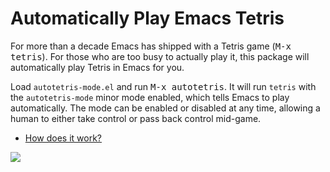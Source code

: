 # Automatically Play Emacs Tetris

For more than a decade Emacs has shipped with a Tetris game (<kbd>M-x
tetris</kbd>). For those who are too busy to actually play it, this
package will automatically play Tetris in Emacs for you.

Load `autotetris-mode.el` and run <kbd>M-x autotetris</kbd>. It will
run `tetris` with the `autotetris-mode` minor mode enabled, which
tells Emacs to play automatically. The mode can be enabled or disabled
at any time, allowing a human to either take control or pass back
control mid-game.

* [How does it work?](http://nullprogram.com/blog/2014/10/19/)

![](http://i.imgur.com/Xyiekju.png)
